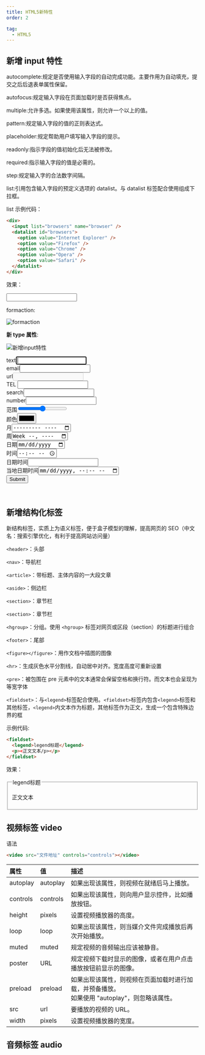 ```yaml
---
title: HTML5新特性
order: 2

tag:
  - HTML5
---
```


## 新增 input 特性

autocomplete:规定是否使用输入字段的自动完成功能。主要作用为自动填充，提交之后后退表单属性保留。

autofocus:规定输入字段在页面加载时是否获得焦点。

multiple:允许多选。如果使用该属性，则允许一个以上的值。

pattern:规定输入字段的值的正则表达式。

placeholder:规定帮助用户填写输入字段的提示。

readonly:指示字段的值初始化后无法被修改。

required:指示输入字段的值是必需的。

step:规定输入字的合法数字间隔。

list:引用包含输入字段的预定义选项的 datalist。与 datalist 标签配合使用组成下拉框。

list 示例代码：

```html
<div>
  <input list="browsers" name="browser" />
  <datalist id="browsers">
    <option value="Internet Explorer" />
    <option value="Firefox" />
    <option value="Chrome" />
    <option value="Opera" />
    <option value="Safari" />
  </datalist>
</div>
```

效果：

<div>
  <input list="browsers" name="browser">
  <datalist id="browsers">
    <option value="Internet Explorer" />
    <option value="Firefox" />
    <option value="Chrome" />
    <option value="Opera" />
    <option value="Safari" />
  </datalist>
</div>

formaction:

![formaction](https://misaka10032.oss-cn-chengdu.aliyuncs.com/HTML/formaction)

**新 type 属性**:

![新增input特性](https://misaka10032.oss-cn-chengdu.aliyuncs.com/HTML/%E6%96%B0input%E7%89%B9%E6%80%A7)

<form action-="">
  text<input type= "text" autofocus="autofocus"><br>
  email<input type=" email"><!-- IOS --><br>
  url<input type="url" disabled="disabled"> <br>
  TEL <input type="tel"><br>
  search<input type="search"><br>
  number<input type="number"><br>
  范围<input type="range"><br>
  颜色<input type="color"><br>
  月<input type="month" required="required"><br>
  周<input type="week"><br>
  日期<input type="date"><br>
  时间<input type="time"><br>
  日期时间<input type="datetime"><br>
  当地日期时间<input type="datetime-local"><br>
  <input type="submit">
</form>

<br>

## 新增结构化标签

新结构标签，实质上为语义标签，便于盒子模型的理解，提高网页的 SEO（中文名：搜索引擎优化，有利于提高网站访问量）

`<header>`：头部

`<nav>`：导航栏

`<article>`：带标题、主体内容的一大段文章

`<aside>`：侧边栏

`<section>`：章节栏

`<section>`：章节栏

`<hgroup>`：分组。使用 `<hgroup>` 标签对网页或区段（section）的标题进行组合

`<footer>`：尾部

`<figure></figure>`：用作文档中插图的图像

`<hr>`：生成灰色水平分割线，自动居中对齐。宽度高度可重新设置

`<pre>`：被包围在 pre 元素中的文本通常会保留空格和换行符。而文本也会呈现为等宽字体

`<fieldset>`：与`<legend>`标签配合使用。`<fieldset>`标签内包含`<legend>`标签和其他标签，`<legend>`内文本作为标题，其他标签作为正文，生成一个包含特殊边界的框

示例代码:

```html
<fieldset>
  <legend>legend标题</legend>
  <p><正文文本/p></p>
</fieldset>
```

效果：

<fieldset>
  <legend>legend标题</legend>
  <p>正文文本</p>
</fieldset>

## 视频标签 video

语法

```html
<video src="文件地址" controls="controls"></video>
```

| 属性 | 值 | 描述 |
| :---- | :---- | :---- |
| autoplay | autoplay | 如果出现该属性，则视频在就绪后马上播放。 |
| controls | controls | 如果出现该属性，则向用户显示控件，比如播放按钮。 |
| height | pixels | 设置视频播放器的高度。 |
| loop | loop | 如果出现该属性，则当媒介文件完成播放后再次开始播放。 |
| muted | muted | 规定视频的音频输出应该被静音。 |
| poster | URL | 规定视频下载时显示的图像，或者在用户点击播放按钮前显示的图像。 |
| preload |	preload | 如果出现该属性，则视频在页面加载时进行加载，并预备播放。<br>如果使用 "autoplay"，则忽略该属性。 |
| src | url |	要播放的视频的 URL。 |
| width | pixels | 设置视频播放器的宽度。 |

## 音频标签 audio


